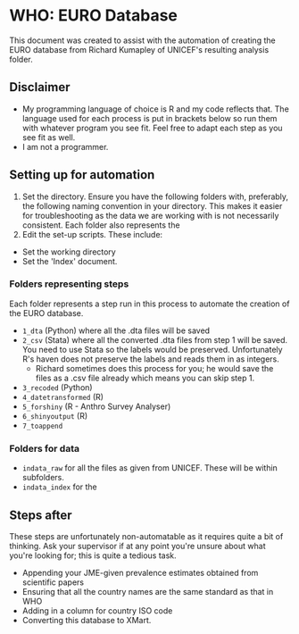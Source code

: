 # WHO: EURO Database
This document was created to assist with the automation of creating the EURO database from Richard Kumapley of UNICEF's resulting analysis folder.

## Disclaimer

- My programming language of choice is R and my code reflects that. The language used for each process is put in brackets below so run them with whatever program you see fit. Feel free to adapt each step as you see fit as well.
- I am not a programmer.

## Setting up for automation

1. Set the directory. Ensure you have the following folders with, preferably, the following naming convention in your directory. This makes it easier for troubleshooting as the data we are working with is not necessarily consistent. Each folder also represents the 
2. Edit the set-up scripts. These include:
  * Set the working directory
  * Set the 'Index' document.

### Folders representing steps



Each folder represents a step run in this process to automate the creation of the EURO database.

* `1_dta` (Python) where all the .dta files will be saved
* `2_csv` (Stata) where all the converted .dta files from step 1 will be saved. You need to use Stata so the labels would be preserved. Unfortunately R's haven does not preserve the labels and reads them in as integers.
  * Richard sometimes does this process for you; he would save the files as a .csv file already which means you can skip step 1.
* `3_recoded` (Python)
* `4_datetransformed` (R)
* `5_forshiny` (R - Anthro Survey Analyser)
* `6_shinyoutput` (R)
* `7_toappend`

### Folders for data

* `indata_raw` for all the files as given from UNICEF. These will be within subfolders.
* `indata_index` for the 

## Steps after

These steps are unfortunately non-automatable as it requires quite a bit of thinking. Ask your supervisor if at any point you're unsure about what you're looking for; this is quite a tedious task.

* Appending your JME-given prevalence estimates obtained from scientific papers
* Ensuring that all the country names are the same standard as that in WHO
* Adding in a column for country ISO code
* Converting this database to XMart.

